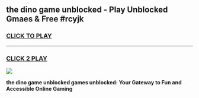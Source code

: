 
## the dino game unblocked - Play Unblocked Gmaes & Free #rcyjk
<h3>
<a href="https://premium.freeplayer.one?title=the_dino_game_unblocked&ref=03M">CLICK TO PLAY</a></h3>
<hr>

<h3>
<a href="https://premium.freeplayer.one?title=the_dino_game_unblocked&ref=03M">CLICK 2 PLAY</a>
  
</h3>

<a href="https://premium.freeplayer.one?title=the_dino_game_unblocked&ref=03M"><img src="https://clearcache.store/games.png"></a>


**the dino game unblocked games unblocked: Your Gateway to Fun and Accessible Online Gaming**
